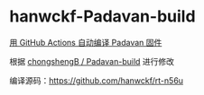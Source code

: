 # hanwckf-Padavan-build

[用 GitHub Actions 自动编译 Padavan 固件](https://moesakura.world/archives/padavan-build/)

根据 [chongshengB / Padavan-build](https://github.com/chongshengB/Padavan-build) 进行修改

编译源码：https://github.com/hanwckf/rt-n56u